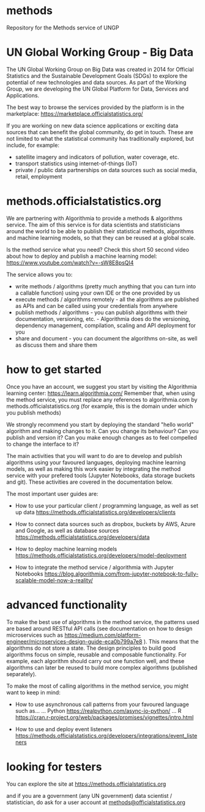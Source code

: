 # methods
Repository for the Methods service of UNGP


# UN Global Working Group - Big Data 
The UN Global Working Group on Big Data was created in 2014 for Official Statistics and the Sustainable Development Goals (SDGs) to explore the potential of new technologies and data sources. As part of the Working Group, we are developing the UN Global Platform for Data, Services and Applications. 

The best way to browse the services provided by the platform is in the marketplace:
https://marketplace.officialstatistics.org/

If you are working on new data science applications or exciting data sources that can benefit the global community, do get in touch. These are not limited to what the statistical community has traditionally explored, but include, for example:
- satellite imagery and indicators of pollution, water coverage, etc.
- transport statistics using internet-of-things (IoT) 
- private / public data partnerships on data sources such as social media, retail, employment

# methods.officialstatistics.org
We are partnering with Algorithmia to provide a methods & algorithms service. The aim of this service is for data scientists and statisticians around the world to be able to publish their statistical methods, algorithms and machine learning models, so that they can be reused at a global scale. 

Is the method service what you need? Check this short 50 second video about how to deploy and publish a machine learning model:
https://www.youtube.com/watch?v=-sW8E8psQI4

The service allows you to:
- write methods / algorithms (pretty much anything that you can turn into a callable function) using your own IDE or the one provided by us
- execute methods / algorithms remotely - all the algorithms are published as APIs and can be called using your credentials from anywhere
- publish methods / algorithms - you can publish algorithms with their documentation, versioning, etc. - Algorithmia does do the versioning, dependency management, compilation, scaling and API deployment for you
- share and document - you can document the algorithms on-site, as well as discuss them and share them

# how to get started

Once you have an account, we suggest you start by visiting the Algorithmia learning center:
https://learn.algorithmia.com/
Remember that, when using the method service, you must replace any references to algorithmia.com by  methods.officialstatistics.org (for example, this is the domain under which you publish methods)

We strongly recommend you start by deploying the standard "hello world" algorithm and making changes to it. Can you change its behaviour? Can you publish and version it? Can you make enough changes as to feel compelled to change the interface to it?

The main activities that you will want to do are to develop and publish algorithms using your favoured languages, deploying machine learning models, as well as making this work easier by integrating the method service with your prefered tools (Jupyter Notebooks, data storage buckets and git). These activities are covered in the documentation below.

The most important user guides are:
- How to use your particular client / programming language, as well as set up data
https://methods.officialstatistics.org/developers/clients

- How to connect data sources such as dropbox, buckets by AWS, Azure and Google, as well as database sources
https://methods.officialstatistics.org/developers/data

- How to deploy machine learning models
https://methods.officialstatistics.org/developers/model-deployment

- How to integrate the method service / algorithmia with Jupyter Notebooks
https://blog.algorithmia.com/from-jupyter-notebook-to-fully-scalable-model-now-a-reality/

# advanced functionality

To make the best use of algorithms in the method service, the patterns used are based around RESTful API calls (see documentation on how to design microservices such as https://medium.com/platform-engineer/microservices-design-guide-eca0b799a7e8 ). This means that the algorithms do not store a state. The design principles to build good algorithms focus on simple, reusable and composable functionality. For example, each algorithm should carry out one function well, and these algorithms can later be reused to build more complex algorithms (published separately).

To make the most of calling algorithms in the method service, you might want to keep in mind:

- How to use asynchronous call patterns from your favoured language such as...
... Python https://realpython.com/async-io-python/
... R https://cran.r-project.org/web/packages/promises/vignettes/intro.html

- How to use and deploy event listeners
https://methods.officialstatistics.org/developers/integrations/event_listeners


# looking for testers
You can explore the site at 
https://methods.officialstatistics.org 

and if you are a government (any UN government) data scientist / statistician, do ask for a user account at methods@officialstatistics.org 
